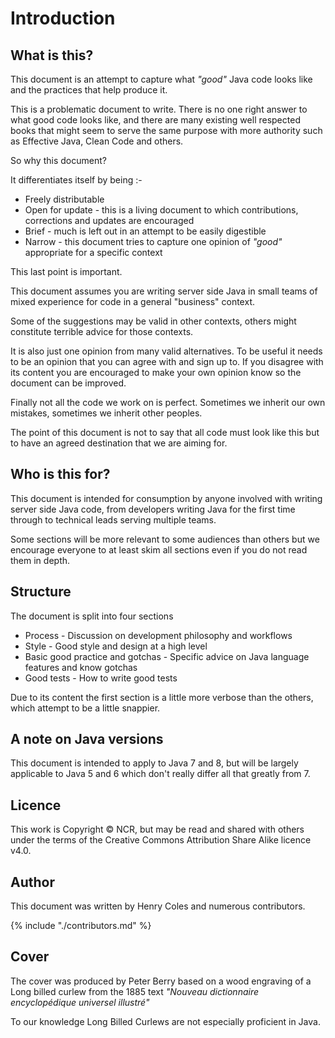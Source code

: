 # Introduction

## What is this? 

This document is an attempt to capture what *"good"* Java code looks like and the practices that help produce it.

This is a problematic document to write. There is no one right answer to what good code looks like, and there are many existing well respected books that might seem to serve the same purpose with more authority such as Effective Java, Clean Code and others.

So why this document?

It differentiates itself by being :-

* Freely distributable
* Open for update - this is a living document to which contributions, corrections and updates are encouraged
* Brief - much is left out in an attempt to be easily digestible 
* Narrow - this document tries to capture one opinion of *"good"* appropriate for a specific context

This last point is important. 

This document assumes you are writing server side Java in small teams of mixed experience for code in a general "business" context. 

Some of the suggestions may be valid in other contexts, others might constitute terrible advice for those contexts.

It is also just one opinion from many valid alternatives. To be useful it needs to be an opinion that you can agree with and sign up to. If you disagree with its content you are encouraged to make your own opinion know so the document can be improved.

Finally not all the code we work on is perfect. Sometimes we inherit our own mistakes, sometimes we inherit other peoples. 

The point of this document is not to say that all code must look like this but to have an agreed destination that we are aiming for.

## Who is this for?

This document is intended for consumption by anyone involved with writing server side Java code, from developers writing Java for the first time through to technical leads serving multiple teams. 

Some sections will be more relevant to some audiences than others but we encourage everyone to at least skim all sections even if you do not read them in depth.

## Structure

The document is split into four sections

* Process - Discussion on development philosophy and workflows 
* Style - Good style and design at a high level
* Basic good practice and gotchas - Specific advice on Java language features and know gotchas 
* Good tests - How to write good tests

Due to its content the first section is a little more verbose than the others, which attempt to be a little snappier.

## A note on Java versions

This document is intended to apply to Java 7 and 8, but will be largely applicable to Java 5 and 6 which don't really differ all that greatly from 7.

## Licence

This work is Copyright &copy; NCR, but may be read and shared with others under the terms of the Creative Commons Attribution Share Alike licence v4.0.   

## Author

This document was written by Henry Coles and numerous contributors.

{% include "./contributors.md" %}

## Cover
 
The cover was produced by Peter Berry based on a wood engraving of a Long billed curlew from the 1885 text *"Nouveau dictionnaire encyclopédique universel illustré"*
 
To our knowledge Long Billed Curlews are not especially proficient in Java.


